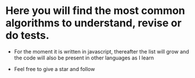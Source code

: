 # Here you will find the most common algorithms to understand, revise or do tests.


- For the moment it is written in javascript,
thereafter the list will grow and the code will also be present in other languages as I learn

- Feel free to give a star and follow